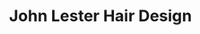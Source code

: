 ---
title: "John Lester Hair Design"
url: /downham-market/john-lester-hair-design/
shop: hairdresser
---